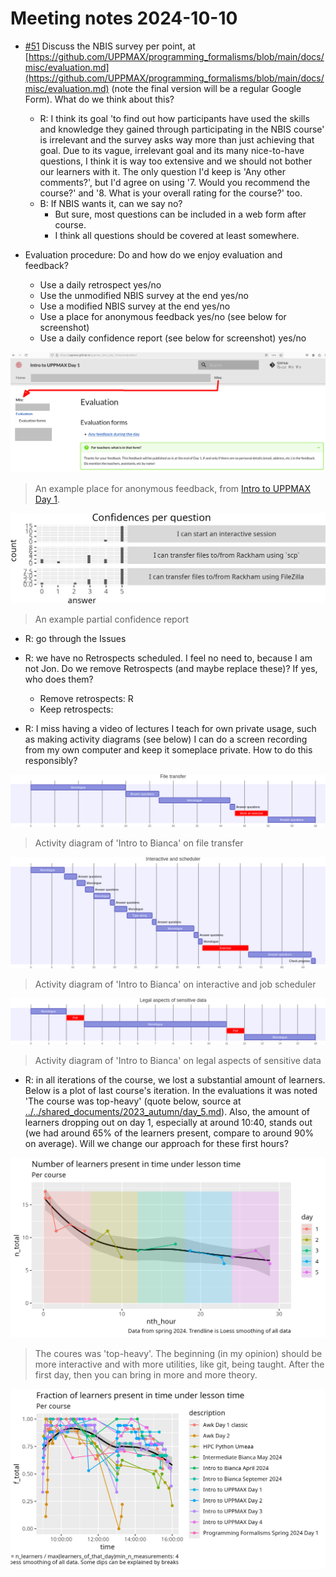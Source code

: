 # Meeting notes 2024-10-10

- [#51](https://github.com/UPPMAX/programming_formalisms/issues/51)
  Discuss the NBIS survey per point, at 
  [https://github.com/UPPMAX/programming_formalisms/blob/main/docs/misc/evaluation.md](https://github.com/UPPMAX/programming_formalisms/blob/main/docs/misc/evaluation.md)
  (note the final version will be a regular Google Form).
  What do we think about this?
  - R: I think its goal 'to find out how participants have used the skills and
    knowledge they gained through participating in the NBIS course' is
    irrelevant and the survey asks way more than just achieving that goal.
    Due to its vague, irrelevant goal and its many nice-to-have questions,
    I think it is way too extensive and we should not bother our learners with
    it. 
    The only question I'd keep is 'Any other comments?', but I'd agree on using
    '7. Would you recommend the course?' and
    '8. What is your overall rating for the course?' too.
  - B: If NBIS wants it, can we say no?
      - But sure, most questions can be included in a web form after course.
      - I think all questions should be covered at least somewhere.

- Evaluation procedure: Do and how do we enjoy evaluation and feedback?
  - Use a daily retrospect yes/no
  - Use the unmodified NBIS survey at the end yes/no
  - Use a modified NBIS survey at the end yes/no
  - Use a place for anonymous feedback yes/no (see below for screenshot)
  - Use a daily confidence report (see below for screenshot) yes/no

![An example place for anonymous feedback](20241010_place_for_anonymous_feedback.png)

> An example place for anonymous feedback, from
> [Intro to UPPMAX Day 1](https://uppmax.github.io/uppmax_intro_day_1/misc/evaluation/).

![An example partial confidence report](20241010_confidences_per_question.png)

> An example partial confidence report

- R: go through the Issues
- R: we have no Retrospects scheduled. I feel no need to, because I am
  not Jon. Do we remove Retrospects (and maybe replace these)?
  If yes, who does them?
  - Remove retrospects: R
  - Keep retrospects:

- R: I miss having a video of lectures I teach for own private usage,
  such as making activity diagrams (see below)
  I can do a screen recording from my own computer and keep it someplace
  private. How to do this responsibly?

![Activity diagram of 'Intro to Bianca' on file transfer](20241010_activity_1.png)

> Activity diagram of 'Intro to Bianca' on file transfer

![Activity diagram of 'Intro to Bianca' on interactive and job scheduler](20241010_activity_2.png)

> Activity diagram of 'Intro to Bianca' on interactive and job scheduler

![Activity diagram of 'Intro to Bianca' on legal aspects of sensitive data](20241010_activity_3.png)

> Activity diagram of 'Intro to Bianca' on legal aspects of sensitive data

- R: in all iterations of the course, we lost a substantial amount of learners.
  Below is a plot of last course's iteration.
  In the evaluations it was noted 'The course was top-heavy' (quote
  below, source at [../../shared_documents/2023_autumn/day_5.md](../../shared_documents/2023_autumn/day_5.md)).
  Also, the amount of learners dropping out on day 1, especially at around 10:40,
  stands out (we had around 65% of the learners present, compare to around 90%
  on average).
  Will we change our approach for these first hours?

![Number of learners per nth hour](20241010_n_learners_per_nth_hour.png)

> The coures was 'top-heavy'.
> The beginning (in my opinion) should be more interactive and with more
> utilities, like git, being taught.
> After the first day, then you can bring in more and more theory.

![Fraction of learners per fraction of course time per course](20241010_f_learners_per_f_time_per_course.png)

